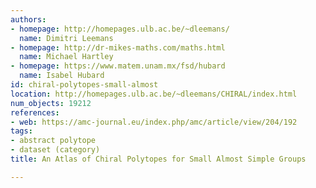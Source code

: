 ```yaml
---
authors:
- homepage: http://homepages.ulb.ac.be/~dleemans/
  name: Dimitri Leemans
- homepage: http://dr-mikes-maths.com/maths.html
  name: Michael Hartley
- homepage: https://www.matem.unam.mx/fsd/hubard
  name: Isabel Hubard
id: chiral-polytopes-small-almost
location: http://homepages.ulb.ac.be/~dleemans/CHIRAL/index.html
num_objects: 19212
references:
- web: https://amc-journal.eu/index.php/amc/article/view/204/192
tags:
- abstract polytope
- dataset (category)
title: An Atlas of Chiral Polytopes for Small Almost Simple Groups

---
```



